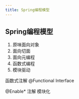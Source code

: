 ```yaml
---
title: Spring编程模型
---
```


## Spring编程模型

1. 原味面向对象
2. 面向切面
3. 面向元编程
4. 函数式编程
5. 模块驱动



函数式注解 @Functional Interface



@Enable* 注解 模块化